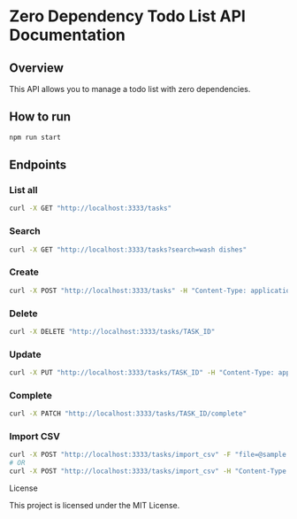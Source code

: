 # Zero Dependency Todo List API Documentation

## Overview

This API allows you to manage a todo list with zero dependencies.

## How to run

```bash
npm run start
```

## Endpoints

### List all
```bash
curl -X GET "http://localhost:3333/tasks"
```

### Search
```bash
curl -X GET "http://localhost:3333/tasks?search=wash dishes"
```

### Create
```bash
curl -X POST "http://localhost:3333/tasks" -H "Content-Type: application/json" -d '{"title": "New task", "description": "blabla"}'
```

### Delete
```bash
curl -X DELETE "http://localhost:3333/tasks/TASK_ID"
```

### Update
```bash
curl -X PUT "http://localhost:3333/tasks/TASK_ID" -H "Content-Type: application/json" -d '{"title": "New Title", "description": "New Description"}'
```

### Complete
```bash
curl -X PATCH "http://localhost:3333/tasks/TASK_ID/complete"
```

### Import CSV
```bash
curl -X POST "http://localhost:3333/tasks/import_csv" -F "file=@sample.csv"
# OR
curl -X POST "http://localhost:3333/tasks/import_csv" -H "Content-Type: application/json" -d '{"csv": [["Task 1", "Description 1"], ["Task 2", "Description 2"]]}'
```

License

This project is licensed under the MIT License.
